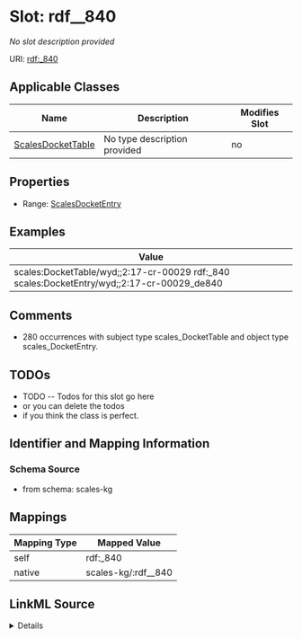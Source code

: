 

# Slot: rdf__840


_No slot description provided_





URI: [rdf:_840](http://www.w3.org/1999/02/22-rdf-syntax-ns#_840)



<!-- no inheritance hierarchy -->





## Applicable Classes

| Name | Description | Modifies Slot |
| --- | --- | --- |
| [ScalesDocketTable](../classes/ScalesDocketTable.md) | No type description provided |  no  |







## Properties

* Range: [ScalesDocketEntry](../classes/ScalesDocketEntry.md)






## Examples

| Value |
| --- |
| scales:DocketTable/wyd;;2:17-cr-00029 rdf:_840 scales:DocketEntry/wyd;;2:17-cr-00029_de840 |

## Comments

* 280 occurrences with subject type scales_DocketTable and object type scales_DocketEntry.

## TODOs

* TODO -- Todos for this slot go here
* or you can delete the todos
* if you think the class is perfect.

## Identifier and Mapping Information







### Schema Source


* from schema: scales-kg




## Mappings

| Mapping Type | Mapped Value |
| ---  | ---  |
| self | rdf:_840 |
| native | scales-kg/:rdf__840 |




## LinkML Source

<details>
```yaml
name: rdf__840
description: No slot description provided
todos:
- TODO -- Todos for this slot go here
- or you can delete the todos
- if you think the class is perfect.
comments:
- 280 occurrences with subject type scales_DocketTable and object type scales_DocketEntry.
examples:
- value: scales:DocketTable/wyd;;2:17-cr-00029 rdf:_840 scales:DocketEntry/wyd;;2:17-cr-00029_de840
from_schema: scales-kg
rank: 1000
slot_uri: rdf:_840
alias: rdf__840
domain_of:
- scales_DocketTable
range: scales_DocketEntry

```
</details>
